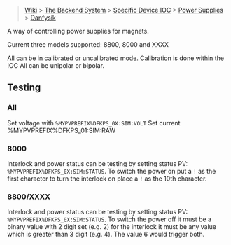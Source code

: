 > [Wiki](Home) > [The Backend System](The-Backend-System) > [Specific Device IOC](Specific-Device-IOC) > [Power Supplies](Power-Supplies) > [Danfysik](Danfysik)

A way of controlling power supplies for magnets.

Current three models supported: 8800, 8000 and XXXX

All can be in calibrated or uncalibrated mode. Calibration is done within the IOC
All can be unipolar or bipolar.

## Testing

### All

Set voltage with `%MYPVPREFIX%DFKPS_0X:SIM:VOLT`
Set current %MYPVPREFIX%DFKPS_01:SIM:RAW


### 8000

Interlock and power status can be testing by setting status PV: `%MYPVPREFIX%DFKPS_0X:SIM:STATUS`. To switch the power on put a `!` as the first character to turn the interlock on place a `!` as the 10th character.

### 8800/XXXX

Interlock and power status can be testing by setting status PV: `%MYPVPREFIX%DFKPS_0X:SIM:STATUS`. To switch the power off it must be a binary value with 2 digit set (e.g. 2) for the interlock it must be any value which is greater than 3 digit (e.g. 4). The value 6 would trigger both.

